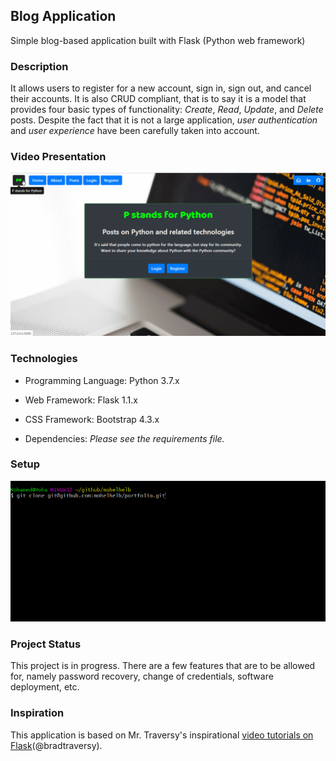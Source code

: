 ## Blog Application

Simple blog-based application built with Flask (Python web framework)


### Description
It allows users to register for a new account,
sign in, sign out, and cancel their accounts. It is also CRUD
compliant, that is to say it is a model that provides four basic
types of functionality: *Create*, *Read*, *Update*, and *Delete* posts.
Despite the fact that it is not a large application, *user authentication* and
*user experience* have been carefully taken into account.


### Video Presentation
<img src="pyapp/static/images/presentation.gif" alt="Video Presentation" title="Flask-based Blog">


### Technologies

- Programming Language: Python 3.7.x

- Web Framework: Flask 1.1.x

- CSS Framework: Bootstrap 4.3.x

- Dependencies: *Please see the requirements file.*


### Setup
<img src="pyapp/static/images/setup.gif" alt="Setup" title="Setup Wizard">


### Project Status
This project is in progress. There are a few features that are to
be allowed for, namely password recovery, change of credentials,
software deployment, etc.


### Inspiration
This application is based on Mr. Traversy's inspirational [video tutorials on Flask](https://www.youtube.com/watchv=zRwy8gtgJ1A)(@bradtraversy).
